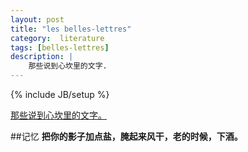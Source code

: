 ```yaml
---
layout: post
title: "les belles-lettres"
category:  literature
tags: [belles-lettres]
description: |
    那些说到心坎里的文字.
---
```

{% include JB/setup %}

[那些说到心坎里的文字。](http://liufei.name/literature/les-belles-lettres.html)

##记忆
**把你的影子加点盐，腌起来风干，老的时候，下酒。**  
